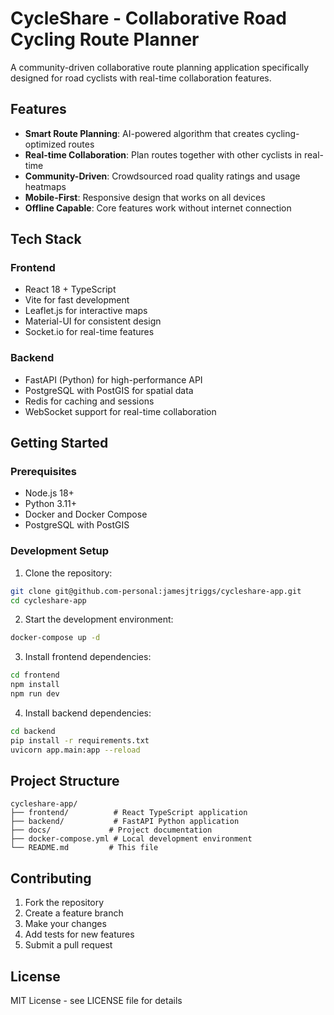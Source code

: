 # CycleShare - Collaborative Road Cycling Route Planner

A community-driven collaborative route planning application specifically designed for road cyclists with real-time collaboration features.

## Features

- **Smart Route Planning**: AI-powered algorithm that creates cycling-optimized routes
- **Real-time Collaboration**: Plan routes together with other cyclists in real-time
- **Community-Driven**: Crowdsourced road quality ratings and usage heatmaps
- **Mobile-First**: Responsive design that works on all devices
- **Offline Capable**: Core features work without internet connection

## Tech Stack

### Frontend
- React 18 + TypeScript
- Vite for fast development
- Leaflet.js for interactive maps
- Material-UI for consistent design
- Socket.io for real-time features

### Backend
- FastAPI (Python) for high-performance API
- PostgreSQL with PostGIS for spatial data
- Redis for caching and sessions
- WebSocket support for real-time collaboration

## Getting Started

### Prerequisites
- Node.js 18+
- Python 3.11+
- Docker and Docker Compose
- PostgreSQL with PostGIS

### Development Setup

1. Clone the repository:
```bash
git clone git@github.com-personal:jamesjtriggs/cycleshare-app.git
cd cycleshare-app
```

2. Start the development environment:
```bash
docker-compose up -d
```

3. Install frontend dependencies:
```bash
cd frontend
npm install
npm run dev
```

4. Install backend dependencies:
```bash
cd backend
pip install -r requirements.txt
uvicorn app.main:app --reload
```

## Project Structure

```
cycleshare-app/
├── frontend/          # React TypeScript application
├── backend/           # FastAPI Python application
├── docs/             # Project documentation
├── docker-compose.yml # Local development environment
└── README.md         # This file
```

## Contributing

1. Fork the repository
2. Create a feature branch
3. Make your changes
4. Add tests for new features
5. Submit a pull request

## License

MIT License - see LICENSE file for details